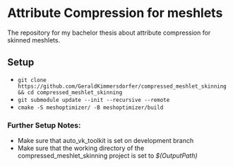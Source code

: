 # Attribute Compression for meshlets
The repository for my bachelor thesis about attribute compression for skinned meshlets.

## Setup
 - ```git clone https://github.com/GeraldKimmersdorfer/compressed_meshlet_skinning && cd compressed_meshlet_skinning```
 - ```git submodule update --init --recursive --remote```
 - ```cmake -S meshoptimizer/ -B meshoptimizer/build```

### Further Setup Notes:
 - Make sure that auto_vk_toolkit is set on development branch
 - Make sure that the working directory of the compressed_meshlet_skinning project is set to *$(OutputPath)*